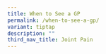 ```yaml
---
title: When to See a GP
permalink: /when-to-see-a-gp/
variant: tiptap
description: ""
third_nav_title: Joint Pain
---
```

<p></p>